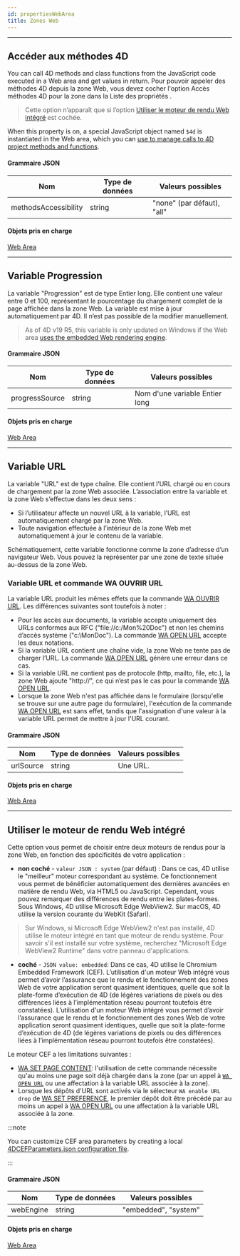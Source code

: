 ```yaml
---
id: propertiesWebArea
title: Zones Web
---
```


---

## Accéder aux méthodes 4D

You can call 4D methods and class functions from the JavaScript code executed in a Web area and get values in return. Pour pouvoir appeler des méthodes 4D depuis la zone Web, vous devez cocher l'option Accès méthodes 4D pour la zone dans la Liste des propriétés .

> Cette option n’apparaît que si l’option [Utiliser le moteur de rendu Web intégré](properties_WebArea.md#use-embedded-web-rendering-engine) est cochée.

When this property is on, a special JavaScript object named `$4d` is instantiated in the Web area, which you can [use to manage calls to 4D project methods and functions](webArea_overview.md#4d-object).

#### Grammaire JSON

| Nom                  | Type de données | Valeurs possibles                             |
| -------------------- | --------------- | --------------------------------------------- |
| methodsAccessibility | string          | "none" (par défaut), "all" |

#### Objets pris en charge

[Web Area](webArea_overview.md)

---

## Variable Progression

La variable "Progression" est de type Entier long. Elle contient une valeur entre 0 et 100, représentant le pourcentage du chargement complet de la page affichée dans la zone Web. La variable est mise à jour automatiquement par 4D. Il n’est pas possible de la modifier manuellement.

> As of 4D v19 R5, this variable is only updated on Windows if the Web area [uses the embedded Web rendering engine](properties_WebArea.md#use-embedded-web-rendering-engine).

#### Grammaire JSON

| Nom            | Type de données | Valeurs possibles              |
| -------------- | --------------- | ------------------------------ |
| progressSource | string          | Nom d'une variable Entier long |

#### Objets pris en charge

[Web Area](webArea_overview.md)

---

## Variable URL

La variable "URL" est de type chaîne. Elle contient l’URL chargé ou en cours de chargement par la zone Web associée. L’association entre la variable et la zone Web s’effectue dans les deux sens :

- Si l’utilisateur affecte un nouvel URL à la variable, l’URL est automatiquement chargé par la zone Web.
- Toute navigation effectuée à l’intérieur de la zone Web met automatiquement à jour le contenu de la variable.

Schématiquement, cette variable fonctionne comme la zone d’adresse d’un navigateur Web. Vous pouvez la représenter par une zone de texte située au-dessus de la zone Web.

### Variable URL et commande WA OUVRIR URL

La variable URL produit les mêmes effets que la commande [WA OUVRIR URL](https://doc.4d.com/4Dv18/4D/18/WA-OPEN-URL.301-4504841.en.html). Les différences suivantes sont toutefois à noter :

- Pour les accès aux documents, la variable accepte uniquement des URLs conformes aux RFC ("file://c:/Mon%20Doc") et non les chemins d’accès système ("c:\MonDoc"). La commande [WA OPEN URL](https://doc.4d.com/4Dv18/4D/18/WA-OPEN-URL.301-4504841.en.html) accepte les deux notations.
- Si la variable URL contient une chaîne vide, la zone Web ne tente pas de charger l’URL. La commande [WA OPEN URL](https://doc.4d.com/4Dv18/4D/18/WA-OPEN-URL.301-4504841.en.html) génère une erreur dans ce cas.
- Si la variable URL ne contient pas de protocole (http, mailto, file, etc.), la zone Web ajoute "http://", ce qui n’est pas le cas pour la commande [WA OPEN URL](https://doc.4d.com/4Dv18/4D/18/WA-OPEN-URL.301-4504841.en.html).
- Lorsque la zone Web n'est pas affichée dans le formulaire (lorsqu'elle se trouve sur une autre page du formulaire), l'exécution de la commande [WA OPEN URL](https://doc.4d.com/4dv20/help/command/fr/page1020.html) est sans effet, tandis que l'assignation d'une valeur à la variable URL permet de mettre à jour l'URL courant.

#### Grammaire JSON

| Nom       | Type de données | Valeurs possibles        |
| --------- | --------------- | ------------------------ |
| urlSource | string          | Une URL. |

#### Objets pris en charge

[Web Area](webArea_overview.md)

---

## Utiliser le moteur de rendu Web intégré

Cette option vous permet de choisir entre deux moteurs de rendus pour la zone Web, en fonction des spécificités de votre application :

- **non coché** - `valeur JSON : system` (par défaut) : Dans ce cas, 4D utilise le "meilleur" moteur correspondant au système. Ce fonctionnement vous permet de bénéficier automatiquement des dernières avancées en matière de rendu Web, via HTML5 ou JavaScript. Cependant, vous pouvez remarquer des différences de rendu entre les plates-formes. Sous Windows, 4D utilise Microsoft Edge WebView2. Sur macOS, 4D utilise la version courante du WebKit (Safari).

> Sur Windows, si Microsoft Edge WebView2 n'est pas installé, 4D utilise le moteur intégré en tant que moteur de rendu système. Pour savoir s'il est installé sur votre système, recherchez "Microsoft Edge WebView2 Runtime" dans votre panneau d'applications.

- **coché** - `JSON value: embedded`: Dans ce cas, 4D utilise le Chromium Embedded Framework (CEF). L’utilisation d'un moteur Web intégré vous permet d’avoir l’assurance que le rendu et le fonctionnement des zones Web de votre application seront quasiment identiques, quelle que soit la plate-forme d’exécution de 4D (de légères variations de pixels ou des différences liées à l’implémentation réseau pourront toutefois être constatées). L’utilisation d'un moteur Web intégré vous permet d’avoir l’assurance que le rendu et le fonctionnement des zones Web de votre application seront quasiment identiques, quelle que soit la plate-forme d’exécution de 4D (de légères variations de pixels ou des différences liées à l’implémentation réseau pourront toutefois être constatées).

Le moteur CEF a les limitations suivantes :

- [WA SET PAGE CONTENT](https://doc.4d.com/4dv20/help/command/fr/page1037.html): l'utilisation de cette commande nécessite qu'au moins une page soit déjà chargée dans la zone (par un appel à [`WA OPEN URL`](https://doc.4d.com/4dv20/help/command/fr/page1020.html) ou une affectation à la variable URL associée à la zone).
- Lorsque les dépôts d'URL sont activés via le sélecteur `WA enable URL drop` de [WA SET PREFERENCE](https://doc.4d.com/4dv20/help/command/fr/page1041.html), le premier dépôt doit être précédé par au moins un appel à [WA OPEN URL](https://doc.4d.com/4dv20/help/command/fr/page1020.html) ou une affectation à la variable URL associée à la zone.

:::note

You can customize CEF area parameters by creating a local [4DCEFParameters.json configuration file](webArea_overview.md#4dcefparametersjson).

:::

#### Grammaire JSON

| Nom       | Type de données | Valeurs possibles    |
| --------- | --------------- | -------------------- |
| webEngine | string          | "embedded", "system" |

#### Objets pris en charge

[Web Area](webArea_overview.md)
